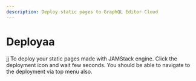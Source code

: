 ```yaml
---
description: Deploy static pages to GraphQL Editor Cloud
---
```


# Deployaa
jj
To deploy your static pages made with JAMStack engine. Click the deployment icon and wait few seconds. You should be able to navigate to the deployment via top menu also.
